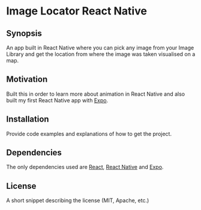 # Image Locator React Native

## Synopsis

An app built in React Native where you can pick any image from your Image Library and get the location from where the image was taken visualised on a map.

## Motivation

Built this in order to learn more about animation in React Native and also built my first React Native app with [Expo](https://expo.io/).

## Installation

Provide code examples and explanations of how to get the project.

## Dependencies

The only dependencies used are [React](https://facebook.github.io/react/), [React Native](https://facebook.github.io/react-native/) and [Expo](https://expo.io/).

## License

A short snippet describing the license (MIT, Apache, etc.)